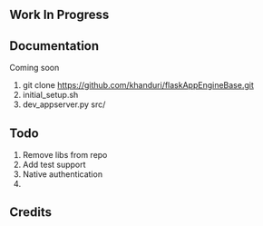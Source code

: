Work In Progress
-------


Documentation
-------

Coming soon

1. git clone https://github.com/khanduri/flaskAppEngineBase.git
2. initial_setup.sh
3. dev_appserver.py src/

Todo
-------
1. Remove libs from repo
2. Add test support
3. Native authentication
4. 

Credits
-------
